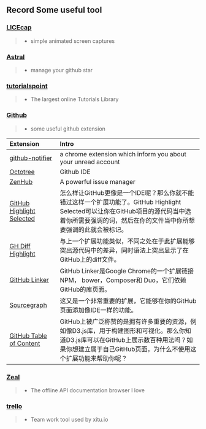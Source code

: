 
## Record Some useful tool


### [LICEcap](http://www.cockos.com/licecap/)

>* simple animated screen captures

### [Astral](https://app.astralapp.com)

>* manage your github star

### [tutorialspoint](http://www.tutorialspoint.com/index.htm)

>* The largest online Tutorials Library

### [Github](https://github.com/jacsonLee)
>* some useful github extension

Extension | Intro
:------------- | :-------------
[github-notifier](https://github.com/sindresorhus/GitHub-Notifier) | a chrome extension which inform you about your unread account
[Octotree](https://github.com/buunguyen/octotree)  | Github IDE
[ZenHub](https://www.zenhub.io/) | A powerful issue manager
[GitHub Highlight Selected](https://github.com/Nuclides/github-highlight-selected) | 怎么样让GitHub更像是一个IDE呢？那么你就不能错过这样一个扩展功能了。GitHub Highlight Selected可以让你在GitHub项目的源代码当中选着你所需要强调的词，然后在你的文件当中你所想要强调的此就会被标记。
[GH Diff Highlight](https://chrome.google.com/webstore/search/GH%20Diff%20Highlight?utm_source=chrome-ntp-icon)  | 与上一个扩展功能类似，不同之处在于此扩展能够突出源代码中的差异，同时语法上突出显示了在GitHub上的diff文件。
[GitHub Linker](https://github.com/github-linker/chrome-extension) | GitHub Linker是Google Chrome的一个扩展链接NPM， bower，Composer和 Duo，它们依赖GitHub的库页面。
[Sourcegraph](https://chrome.google.com/webstore/search/Sourcegraph?utm_source=chrome-ntp-icon) | 这又是一个非常重要的扩展，它能够在你的GitHub页面添加像IDE一样的功能。
[GitHub Table of Content](https://github.com/ghiculescu/jekyll-table-of-contents)  | GitHub上被广泛称赞的是拥有许多重要的资源，例如像D3.js库，用于构建图形和可视化。那么你知道D3.js库可以在GitHub上展示数百种用法吗？如果你想建立属于自己GitHub页面，为什么不使用这个扩展功能来帮助你呢？

### [Zeal](https://github.com/zealdocs/zeal/)
>* The offline API documentation browser I love

### [trello](https://trello.com/oxygen/recommend)
>* Team work tool used by xitu.io

